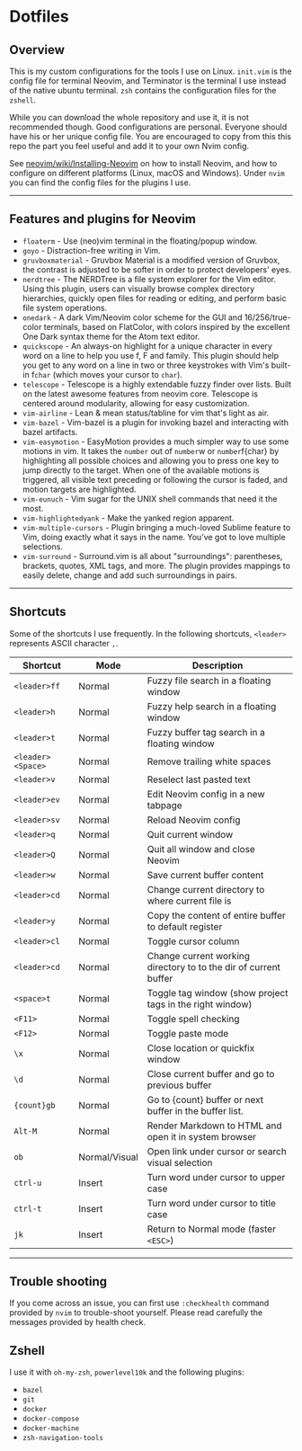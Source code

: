 # Dotfiles

## Overview

This is my custom configurations for the tools I use on Linux. `init.vim` is the config file for terminal Neovim, and Terminator is the terminal I use instead of the native ubuntu terminal.
`zsh` contains the configuration files for the `zshell`.

While you can download the whole repository and use it, it is not recommended though. Good configurations are personal. Everyone should have his or her unique config file. You are encouraged to copy from this this repo the part you feel useful and add it to your own Nvim config.

See [neovim/wiki/Installing-Neovim](https://github.com/neovim/neovim/wiki/Installing-Neovim) on how to install Neovim, and how to configure on different platforms (Linux, macOS and Windows).
Under `nvim` you can find the config files for the plugins I use.

---

## Features and plugins for Neovim

* `floaterm` - Use (neo)vim terminal in the floating/popup window.
* `goyo` - Distraction-free writing in Vim.
* `gruvboxmaterial` - Gruvbox Material is a modified version of Gruvbox, the contrast is adjusted to be softer in order to protect developers' eyes.
* `nerdtree` - The NERDTree is a file system explorer for the Vim editor. Using this plugin, users can visually browse complex directory hierarchies, quickly open files for reading or editing, and perform basic file system operations.
* `onedark` - A dark Vim/Neovim color scheme for the GUI and 16/256/true-color terminals, based on FlatColor, with colors inspired by the excellent One Dark syntax theme for the Atom text editor.
* `quickscope` - An always-on highlight for a unique character in every word on a line to help you use f, F and family. This plugin should help you get to any word on a line in two or three keystrokes with Vim's built-in f`char` (which moves your cursor to `char`).
* `telescope` - Telescope is a highly extendable fuzzy finder over lists. Built on the latest awesome features from neovim core. Telescope is centered around modularity, allowing for easy customization.
* `vim-airline` - Lean & mean status/tabline for vim that's light as air.
* `vim-bazel` - Vim-bazel is a plugin for invoking bazel and interacting with bazel artifacts.
* `vim-easymotion` - EasyMotion provides a much simpler way to use some motions in vim. It takes the `number` out of `number`w or `number`f{char} by highlighting all possible choices and allowing you to press one key to jump directly to the target. When one of the available motions is triggered, all visible text preceding or following the cursor is faded, and motion targets are highlighted.
* `vim-eunuch` - Vim sugar for the UNIX shell commands that need it the most.
* `vim-highlightedyank` - Make the yanked region apparent.
* `vim-multiple-cursors` - Plugin bringing a much-loved Sublime feature to Vim, doing exactly what it says in the name. You’ve got to love multiple selections.
* `vim-surround` - Surround.vim is all about "surroundings": parentheses, brackets, quotes, XML tags, and more. The plugin provides mappings to easily delete, change and add such surroundings in pairs.

---
## Shortcuts

Some of the shortcuts I use frequently. In the following shortcuts, `<leader>` represents ASCII character `,`.

| Shortcut          | Mode          | Description                                                      |
| ----------------- | ------------- | ---------------------------------------------------------------- |
| `<leader>ff`      | Normal        | Fuzzy file search in a floating window                           |
| `<leader>h`       | Normal        | Fuzzy help search in a floating window                           |
| `<leader>t`       | Normal        | Fuzzy buffer tag search in a floating window                     |
| `<leader><Space>` | Normal        | Remove trailing white spaces                                     |
| `<leader>v`       | Normal        | Reselect last pasted text                                        |
| `<leader>ev`      | Normal        | Edit Neovim config in a new tabpage                              |
| `<leader>sv`      | Normal        | Reload Neovim config                                             |
| `<leader>q`       | Normal        | Quit current window                                              |
| `<leader>Q`       | Normal        | Quit all window and close Neovim                                 |
| `<leader>w`       | Normal        | Save current buffer content                                      |
| `<leader>cd`      | Normal        | Change current directory to where current file is                |
| `<leader>y`       | Normal        | Copy the content of entire buffer to default register            |
| `<leader>cl`      | Normal        | Toggle cursor column                                             |
| `<leader>cd`      | Normal        | Change current working directory to to the dir of current buffer |
| `<space>t`        | Normal        | Toggle tag window (show project tags in the right window)        |
| `<F11>`           | Normal        | Toggle spell checking                                            |
| `<F12>`           | Normal        | Toggle paste mode                                                |
| `\x`              | Normal        | Close location or quickfix window                                |
| `\d`              | Normal        | Close current buffer and go to previous buffer                   |
| `{count}gb`       | Normal        | Go to {count} buffer or next buffer in the buffer list.          |
| `Alt-M`           | Normal        | Render Markdown to HTML and open it in system browser            |
| `ob`              | Normal/Visual | Open link under cursor or search visual selection                |
| `ctrl-u`          | Insert        | Turn word under cursor to upper case                             |
| `ctrl-t`          | Insert        | Turn word under cursor to title case                             |
| `jk`              | Insert        | Return to Normal mode (faster `<ESC>`)                           |

---

## Trouble shooting

If you come across an issue, you can first use `:checkhealth` command provided by `nvim` to trouble-shoot yourself. Please read carefully the messages provided by health check.

## Zshell

I use it with `oh-my-zsh`, `powerlevel10k` and the following plugins:

* `bazel`
* `git`
* `docker`
* `docker-compose`
* `docker-machine`
* `zsh-navigation-tools`
